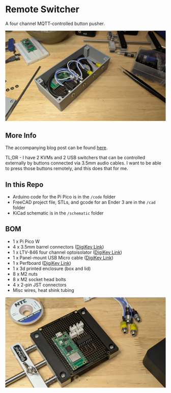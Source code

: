 # Remote Switcher

A four channel MQTT-controlled button pusher.

![](images/assembled.jpg)

## More Info

The accompanying blog post can be found [here](https://asciigraves.net/posts/workspace-2025-part-2/).

TL;DR - I have 2 KVMs and 2 USB switchers that can be controlled externally by buttons connected via 3.5mm audio cables. I want to be able to press those buttons remotely, and this does that for me.

## In this Repo
- Arduino code for the Pi Pico is in the `/code` folder
- FreeCAD project file, STLs, and gcode for an Ender 3 are in the `/cad` folder
- KiCad schematic is in the `/schematic` folder

## BOM
- 1 x Pi Pico W
- 4 x 3.5mm barrel connectors ([DigiKey Link](https://www.digikey.com/en/products/detail/lumberg-inc/1502-08/25602801))
- 1 x LTV-846 four channel optoisolator ([DigiKey Link](https://www.digikey.com/en/products/detail/liteon/LTV-846/385834))
- 1 x Panel-mount USB Micro cable ([DigiKey Link](https://www.digikey.com/en/products/detail/adafruit-industries-llc/3258/6238006))
- 1 x Perfboard ([DigiKey Link](https://www.digikey.com/en/products/detail/dfrobot/FIT0099/6588422))
- 1 x 3d printed enclosure (box and lid)
- 8 x M2 nuts
- 8 x M2 socket head bolts
- 4 x 2-pin JST connectors
- Misc wires, heat shink tubing

![](images/board.jpg)